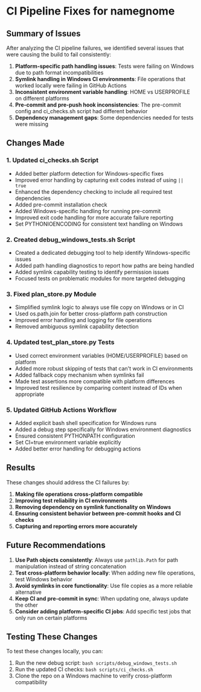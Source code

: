 # CI Pipeline Fixes for namegnome

## Summary of Issues

After analyzing the CI pipeline failures, we identified several issues that were causing the build to fail consistently:

1. **Platform-specific path handling issues**: Tests were failing on Windows due to path format incompatibilities
2. **Symlink handling in Windows CI environments**: File operations that worked locally were failing in GitHub Actions
3. **Inconsistent environment variable handling**: HOME vs USERPROFILE on different platforms
4. **Pre-commit and pre-push hook inconsistencies**: The pre-commit config and ci_checks.sh script had different behavior
5. **Dependency management gaps**: Some dependencies needed for tests were missing

## Changes Made

### 1. Updated ci_checks.sh Script

- Added better platform detection for Windows-specific fixes
- Improved error handling by capturing exit codes instead of using `|| true`
- Enhanced the dependency checking to include all required test dependencies
- Added pre-commit installation check
- Added Windows-specific handling for running pre-commit
- Improved exit code handling for more accurate failure reporting
- Set PYTHONIOENCODING for consistent text handling on Windows

### 2. Created debug_windows_tests.sh Script

- Created a dedicated debugging tool to help identify Windows-specific issues
- Added path handling diagnostics to report how paths are being handled
- Added symlink capability testing to identify permission issues
- Focused tests on problematic modules for more targeted debugging

### 3. Fixed plan_store.py Module

- Simplified symlink logic to always use file copy on Windows or in CI
- Used os.path.join for better cross-platform path construction
- Improved error handling and logging for file operations
- Removed ambiguous symlink capability detection

### 4. Updated test_plan_store.py Tests

- Used correct environment variables (HOME/USERPROFILE) based on platform
- Added more robust skipping of tests that can't work in CI environments
- Added fallback copy mechanism when symlinks fail
- Made test assertions more compatible with platform differences
- Improved test resilience by comparing content instead of IDs when appropriate

### 5. Updated GitHub Actions Workflow

- Added explicit bash shell specification for Windows runs
- Added a debug step specifically for Windows environment diagnostics
- Ensured consistent PYTHONPATH configuration
- Set CI=true environment variable explicitly
- Added better error handling for debugging actions

## Results

These changes should address the CI failures by:

1. **Making file operations cross-platform compatible**
2. **Improving test reliability in CI environments**
3. **Removing dependency on symlink functionality on Windows**
4. **Ensuring consistent behavior between pre-commit hooks and CI checks**
5. **Capturing and reporting errors more accurately**

## Future Recommendations

1. **Use Path objects consistently**: Always use `pathlib.Path` for path manipulation instead of string concatenation
2. **Test cross-platform behavior locally**: When adding new file operations, test Windows behavior
3. **Avoid symlinks in core functionality**: Use file copies as a more reliable alternative
4. **Keep CI and pre-commit in sync**: When updating one, always update the other
5. **Consider adding platform-specific CI jobs**: Add specific test jobs that only run on certain platforms

## Testing These Changes

To test these changes locally, you can:

1. Run the new debug script: `bash scripts/debug_windows_tests.sh`
2. Run the updated CI checks: `bash scripts/ci_checks.sh`
3. Clone the repo on a Windows machine to verify cross-platform compatibility